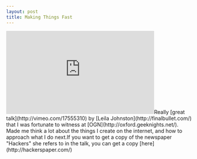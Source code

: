 ```yaml
--- 
layout: post
title: Making Things Fast
---
```

<iframe src="http://player.vimeo.com/video/17555310" frameborder="0" height="225" width="400"></iframe>Really [great talk](http://vimeo.com/17555310) by [Leila Johnston](http://finalbullet.com/) that I was fortunate to witness at [OGN](http://oxford.geeknights.net/). Made me think a lot about the things I create on the internet, and how to approach what I do next.If you want to get a copy of the newspaper "Hackers" she refers to in the talk, you can get a copy [here](http://hackerspaper.com/)
